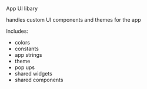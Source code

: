App UI libary

handles custom UI components and themes for the app

Includes:
- colors
- constants
- app strings
- theme
- pop ups
- shared widgets
- shared components